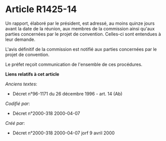 # Article R1425-14

Un rapport, élaboré par le président, est adressé, au moins quinze jours avant la date de la réunion, aux membres de la
commission ainsi qu'aux parties concernées par le projet de convention. Celles-ci sont entendues à leur demande.

L'avis définitif de la commission est notifié aux parties concernées par le projet de convention.

Le préfet reçoit communication de l'ensemble de ces procédures.

**Liens relatifs à cet article**

_Anciens textes_:

  - Décret n°96-1171 du 26 décembre 1996 - art. 14 (Ab)

_Codifié par_:

  - Décret n°2000-318 2000-04-07

_Créé par_:

  - Décret n°2000-318 2000-04-07 jorf 9 avril 2000
